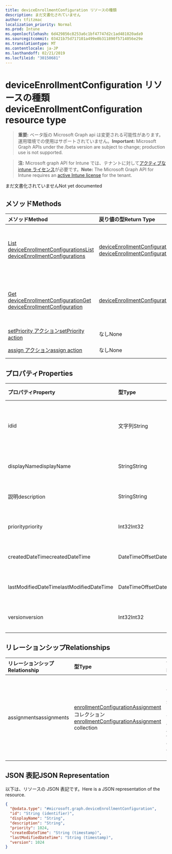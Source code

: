 ```yaml
---
title: deviceEnrollmentConfiguration リソースの種類
description: まだ文書化されていません
author: tfitzmac
localization_priority: Normal
ms.prod: Intune
ms.openlocfilehash: 6d429856c8253a6c1bf47747d2c1ad481820ada9
ms.sourcegitcommit: 03421b75d717101a499e0b311890f5714056e29e
ms.translationtype: MT
ms.contentlocale: ja-JP
ms.lasthandoff: 02/21/2019
ms.locfileid: "30150681"
---
```

# <a name="deviceenrollmentconfiguration-resource-type"></a><span data-ttu-id="ed3ea-103">deviceEnrollmentConfiguration リソースの種類</span><span class="sxs-lookup"><span data-stu-id="ed3ea-103">deviceEnrollmentConfiguration resource type</span></span>

> <span data-ttu-id="ed3ea-104">**重要:** ベータ版の Microsoft Graph api は変更される可能性があります。運用環境での使用はサポートされていません。</span><span class="sxs-lookup"><span data-stu-id="ed3ea-104">**Important:** Microsoft Graph APIs under the /beta version are subject to change; production use is not supported.</span></span>

> <span data-ttu-id="ed3ea-105">**注:** Microsoft graph API for Intune では、テナントに対して[アクティブな intune ライセンス](https://go.microsoft.com/fwlink/?linkid=839381)が必要です。</span><span class="sxs-lookup"><span data-stu-id="ed3ea-105">**Note:** The Microsoft Graph API for Intune requires an [active Intune license](https://go.microsoft.com/fwlink/?linkid=839381) for the tenant.</span></span>

<span data-ttu-id="ed3ea-106">まだ文書化されていません</span><span class="sxs-lookup"><span data-stu-id="ed3ea-106">Not yet documented</span></span>

## <a name="methods"></a><span data-ttu-id="ed3ea-107">メソッド</span><span class="sxs-lookup"><span data-stu-id="ed3ea-107">Methods</span></span>
|<span data-ttu-id="ed3ea-108">メソッド</span><span class="sxs-lookup"><span data-stu-id="ed3ea-108">Method</span></span>|<span data-ttu-id="ed3ea-109">戻り値の型</span><span class="sxs-lookup"><span data-stu-id="ed3ea-109">Return Type</span></span>|<span data-ttu-id="ed3ea-110">説明</span><span class="sxs-lookup"><span data-stu-id="ed3ea-110">Description</span></span>|
|:---|:---|:---|
|[<span data-ttu-id="ed3ea-111">List deviceEnrollmentConfigurations</span><span class="sxs-lookup"><span data-stu-id="ed3ea-111">List deviceEnrollmentConfigurations</span></span>](../api/intune-onboarding-deviceenrollmentconfiguration-list.md)|<span data-ttu-id="ed3ea-112">[deviceEnrollmentConfiguration](../resources/intune-onboarding-deviceenrollmentconfiguration.md) コレクション</span><span class="sxs-lookup"><span data-stu-id="ed3ea-112">[deviceEnrollmentConfiguration](../resources/intune-onboarding-deviceenrollmentconfiguration.md) collection</span></span>|<span data-ttu-id="ed3ea-113">[deviceEnrollmentConfiguration](../resources/intune-onboarding-deviceenrollmentconfiguration.md) オブジェクトのプロパティとリレーションシップをリストします。</span><span class="sxs-lookup"><span data-stu-id="ed3ea-113">List properties and relationships of the [deviceEnrollmentConfiguration](../resources/intune-onboarding-deviceenrollmentconfiguration.md) objects.</span></span>|
|[<span data-ttu-id="ed3ea-114">Get deviceEnrollmentConfiguration</span><span class="sxs-lookup"><span data-stu-id="ed3ea-114">Get deviceEnrollmentConfiguration</span></span>](../api/intune-onboarding-deviceenrollmentconfiguration-get.md)|[<span data-ttu-id="ed3ea-115">deviceEnrollmentConfiguration</span><span class="sxs-lookup"><span data-stu-id="ed3ea-115">deviceEnrollmentConfiguration</span></span>](../resources/intune-onboarding-deviceenrollmentconfiguration.md)|<span data-ttu-id="ed3ea-116">[deviceEnrollmentConfiguration](../resources/intune-onboarding-deviceenrollmentconfiguration.md) オブジェクトのプロパティとリレーションシップを読み取ります。</span><span class="sxs-lookup"><span data-stu-id="ed3ea-116">Read properties and relationships of the [deviceEnrollmentConfiguration](../resources/intune-onboarding-deviceenrollmentconfiguration.md) object.</span></span>|
|[<span data-ttu-id="ed3ea-117">setPriority アクション</span><span class="sxs-lookup"><span data-stu-id="ed3ea-117">setPriority action</span></span>](../api/intune-onboarding-deviceenrollmentconfiguration-setpriority.md)|<span data-ttu-id="ed3ea-118">なし</span><span class="sxs-lookup"><span data-stu-id="ed3ea-118">None</span></span>|<span data-ttu-id="ed3ea-119">まだ文書化されていません</span><span class="sxs-lookup"><span data-stu-id="ed3ea-119">Not yet documented</span></span>|
|[<span data-ttu-id="ed3ea-120">assign アクション</span><span class="sxs-lookup"><span data-stu-id="ed3ea-120">assign action</span></span>](../api/intune-onboarding-deviceenrollmentconfiguration-assign.md)|<span data-ttu-id="ed3ea-121">なし</span><span class="sxs-lookup"><span data-stu-id="ed3ea-121">None</span></span>|<span data-ttu-id="ed3ea-122">まだ文書化されていません</span><span class="sxs-lookup"><span data-stu-id="ed3ea-122">Not yet documented</span></span>|

## <a name="properties"></a><span data-ttu-id="ed3ea-123">プロパティ</span><span class="sxs-lookup"><span data-stu-id="ed3ea-123">Properties</span></span>
|<span data-ttu-id="ed3ea-124">プロパティ</span><span class="sxs-lookup"><span data-stu-id="ed3ea-124">Property</span></span>|<span data-ttu-id="ed3ea-125">型</span><span class="sxs-lookup"><span data-stu-id="ed3ea-125">Type</span></span>|<span data-ttu-id="ed3ea-126">説明</span><span class="sxs-lookup"><span data-stu-id="ed3ea-126">Description</span></span>|
|:---|:---|:---|
|<span data-ttu-id="ed3ea-127">id</span><span class="sxs-lookup"><span data-stu-id="ed3ea-127">id</span></span>|<span data-ttu-id="ed3ea-128">文字列</span><span class="sxs-lookup"><span data-stu-id="ed3ea-128">String</span></span>|<span data-ttu-id="ed3ea-129">登録ステータスページの構成の Id</span><span class="sxs-lookup"><span data-stu-id="ed3ea-129">Id of the Enrollment Status Page configuration</span></span>|
|<span data-ttu-id="ed3ea-130">displayName</span><span class="sxs-lookup"><span data-stu-id="ed3ea-130">displayName</span></span>|<span data-ttu-id="ed3ea-131">String</span><span class="sxs-lookup"><span data-stu-id="ed3ea-131">String</span></span>|<span data-ttu-id="ed3ea-132">まだ文書化されていません</span><span class="sxs-lookup"><span data-stu-id="ed3ea-132">Not yet documented</span></span>|
|<span data-ttu-id="ed3ea-133">説明</span><span class="sxs-lookup"><span data-stu-id="ed3ea-133">description</span></span>|<span data-ttu-id="ed3ea-134">String</span><span class="sxs-lookup"><span data-stu-id="ed3ea-134">String</span></span>|<span data-ttu-id="ed3ea-135">まだ文書化されていません</span><span class="sxs-lookup"><span data-stu-id="ed3ea-135">Not yet documented</span></span>|
|<span data-ttu-id="ed3ea-136">priority</span><span class="sxs-lookup"><span data-stu-id="ed3ea-136">priority</span></span>|<span data-ttu-id="ed3ea-137">Int32</span><span class="sxs-lookup"><span data-stu-id="ed3ea-137">Int32</span></span>|<span data-ttu-id="ed3ea-138">まだ文書化されていません</span><span class="sxs-lookup"><span data-stu-id="ed3ea-138">Not yet documented</span></span>|
|<span data-ttu-id="ed3ea-139">createdDateTime</span><span class="sxs-lookup"><span data-stu-id="ed3ea-139">createdDateTime</span></span>|<span data-ttu-id="ed3ea-140">DateTimeOffset</span><span class="sxs-lookup"><span data-stu-id="ed3ea-140">DateTimeOffset</span></span>|<span data-ttu-id="ed3ea-141">まだ文書化されていません</span><span class="sxs-lookup"><span data-stu-id="ed3ea-141">Not yet documented</span></span>|
|<span data-ttu-id="ed3ea-142">lastModifiedDateTime</span><span class="sxs-lookup"><span data-stu-id="ed3ea-142">lastModifiedDateTime</span></span>|<span data-ttu-id="ed3ea-143">DateTimeOffset</span><span class="sxs-lookup"><span data-stu-id="ed3ea-143">DateTimeOffset</span></span>|<span data-ttu-id="ed3ea-144">まだ文書化されていません</span><span class="sxs-lookup"><span data-stu-id="ed3ea-144">Not yet documented</span></span>|
|<span data-ttu-id="ed3ea-145">version</span><span class="sxs-lookup"><span data-stu-id="ed3ea-145">version</span></span>|<span data-ttu-id="ed3ea-146">Int32</span><span class="sxs-lookup"><span data-stu-id="ed3ea-146">Int32</span></span>|<span data-ttu-id="ed3ea-147">まだ文書化されていません</span><span class="sxs-lookup"><span data-stu-id="ed3ea-147">Not yet documented</span></span>|

## <a name="relationships"></a><span data-ttu-id="ed3ea-148">リレーションシップ</span><span class="sxs-lookup"><span data-stu-id="ed3ea-148">Relationships</span></span>
|<span data-ttu-id="ed3ea-149">リレーションシップ</span><span class="sxs-lookup"><span data-stu-id="ed3ea-149">Relationship</span></span>|<span data-ttu-id="ed3ea-150">型</span><span class="sxs-lookup"><span data-stu-id="ed3ea-150">Type</span></span>|<span data-ttu-id="ed3ea-151">説明</span><span class="sxs-lookup"><span data-stu-id="ed3ea-151">Description</span></span>|
|:---|:---|:---|
|<span data-ttu-id="ed3ea-152">assignments</span><span class="sxs-lookup"><span data-stu-id="ed3ea-152">assignments</span></span>|<span data-ttu-id="ed3ea-153">[enrollmentConfigurationAssignment](../resources/intune-onboarding-enrollmentconfigurationassignment.md) コレクション</span><span class="sxs-lookup"><span data-stu-id="ed3ea-153">[enrollmentConfigurationAssignment](../resources/intune-onboarding-enrollmentconfigurationassignment.md) collection</span></span>|<span data-ttu-id="ed3ea-154">デバイスの構成プロファイルのグループ割り当てのリストです。</span><span class="sxs-lookup"><span data-stu-id="ed3ea-154">The list of group assignments for the device configuration profile.</span></span>|

## <a name="json-representation"></a><span data-ttu-id="ed3ea-155">JSON 表記</span><span class="sxs-lookup"><span data-stu-id="ed3ea-155">JSON Representation</span></span>
<span data-ttu-id="ed3ea-156">以下は、リソースの JSON 表記です。</span><span class="sxs-lookup"><span data-stu-id="ed3ea-156">Here is a JSON representation of the resource.</span></span>
<!-- {
  "blockType": "resource",
  "keyProperty": "id",
  "@odata.type": "microsoft.graph.deviceEnrollmentConfiguration"
}
-->
``` json
{
  "@odata.type": "#microsoft.graph.deviceEnrollmentConfiguration",
  "id": "String (identifier)",
  "displayName": "String",
  "description": "String",
  "priority": 1024,
  "createdDateTime": "String (timestamp)",
  "lastModifiedDateTime": "String (timestamp)",
  "version": 1024
}
```




